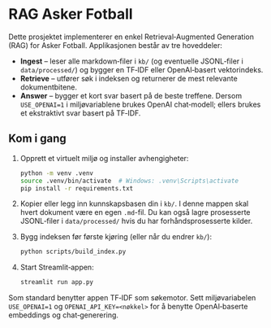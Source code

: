 # RAG Asker Fotball

Dette prosjektet implementerer en enkel Retrieval‑Augmented Generation (RAG) for
Asker Fotball. Applikasjonen består av tre hoveddeler:

* **Ingest** – leser alle markdown‑filer i `kb/` (og eventuelle
  JSONL‑filer i `data/processed/`) og bygger en TF‑IDF eller OpenAI‑basert
  vektorindeks.
* **Retrieve** – utfører søk i indeksen og returnerer de mest relevante
  dokumentbitene.
* **Answer** – bygger et kort svar basert på de beste treffene. Dersom
  `USE_OPENAI=1` i miljøvariablene brukes OpenAI chat‑modell; ellers brukes
  et ekstraktivt svar basert på TF‑IDF.

## Kom i gang

1. Opprett et virtuelt miljø og installer avhengigheter:

   ```bash
   python -m venv .venv
   source .venv/bin/activate  # Windows: .venv\Scripts\activate
   pip install -r requirements.txt
   ```

2. Kopier eller legg inn kunnskapsbasen din i `kb/`. I denne mappen skal
   hvert dokument være en egen `.md`-fil. Du kan også lagre prosesserte
   JSONL‑filer i `data/processed/` hvis du har forhåndsprosesserte kilder.

3. Bygg indeksen før første kjøring (eller når du endrer `kb/`):

   ```bash
   python scripts/build_index.py
   ```

4. Start Streamlit‑appen:

   ```bash
   streamlit run app.py
   ```

Som standard benytter appen TF‑IDF som søkemotor. Sett miljøvariabelen
`USE_OPENAI=1` og `OPENAI_API_KEY=<nøkkel>` for å benytte OpenAI‑baserte
embeddings og chat‑generering.
